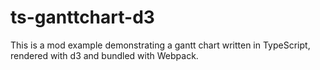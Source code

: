 # ts-ganttchart-d3
This is a mod example demonstrating a gantt chart written in TypeScript, rendered with d3 and bundled with Webpack.
